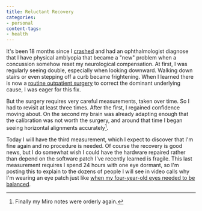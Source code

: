 ```yaml
---
title: Reluctant Recovery
categories:
- personal
content-tags:
- health
---
```


It's been 18 months since I [crashed](/2022/09/20/mortal.html) and had an ophthalmologist diagnose that I have physical amblyopia that became a "new" problem when a concussion somehow reset my neurological compensation. At first, I was regularly seeing double, especially when looking downward. Walking down stairs or even stepping off a curb became frightening. When I learned there is now a [routine outpatient surgery](https://www.visioncenter.org/surgery/strabismus/) to correct the dominant underlying cause, I was eager for this fix.

But the surgery requires very careful measurements, taken over time. So I had to revisit at least three times. After the first, I regained confidence moving about. On the second my brain was already adapting enough that the calibration was not worth the surgery, and around that time I began seeing horizontal alignments accurately[^miro].

[^miro]: Finally my Miro notes were orderly again.

Today I will have the third measurement, which I expect to discover that I'm fine again and no procedure is needed. Of course the recovery is good news, but I do somewhat wish I could have the hardware repaired rather than depend on the software patch I've recently learned is fragile. This last measurement requires I spend 24 hours with one eye dormant, so I'm posting this to explain to the dozens of people I will see in video calls why I'm wearing an eye patch just like [when my four-year-old eyes needed to be balanced](/logs/events/1978-four-eyes/).
